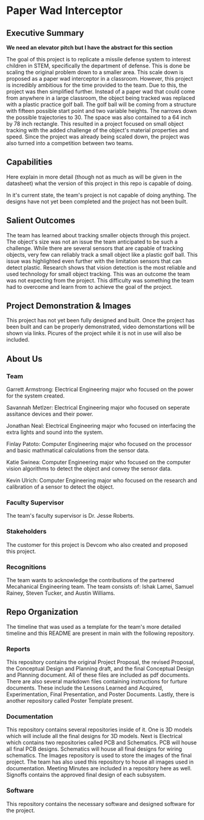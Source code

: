 # Paper Wad Interceptor

## Executive Summary

**We need an elevator pitch but I have the abstract for this section**

The goal of this project is to replicate a missile defense system to interest children in STEM, specifically the department of defense. This is done be
scaling the original problem down to a smaller area. This scale down is proposed as a paper wad interceptor in a classroom. However, this project is
incredibly ambitious for the time provided to the team. Due to this, the project was then simplified further. Instead of a paper wad that could come from
anywhere in a large classroom, the object being tracked was replaced with a plastic practice golf ball. The golf ball will be coming from a structure with
fifteen possible start point and two variable heights. The narrows down the possible trajectories to 30. The space was also contained to a 64 inch by 78
inch rectangle. This resulted in a project focused on small object tracking with the added challenge of the object's material properties and speed. Since
the project was already being scaled down, the project was also turned into a competition between two teams. 

## Capabilities

Here explain in more detail (though not as much as will be given in the datasheet) what the version of this project in this repo is capable of doing.

In it's current state, the team's project is not capable of doing anything. The designs have not yet been completed and the project has not been built. 

## Salient Outcomes

The team has learned about tracking smaller objects through this project. The object's size was not an issue the team anticipated to be such a challenge.
While there are several sensors that are capable of tracking objects, very few can reliably track a small object like a plastic golf ball. This issue was
highlighted even further with the limitation sensors that can detect plastic. Research shows that vision detection is the most reliable and used technology
for small object tracking. This was an outcome the team was not expecting from the project. This difficulty was something the team had to overcome and learn
from to achieve the goal of the project.

## Project Demonstration & Images

This project has not yet been fully designed and built. Once the project has been built and can be properly demonstrated, video demonstartions will be shown
via links. Picures of the project while it is not in use will also be included.

## About Us

### Team

Garrett Armstrong: Electrical Engineering major who focused on the power for the system created.

Savannah Metlzer: Electrical Engineering major who focused on seperate assitance devices and their power.

Jonathan Neal: Electrical Engineering major who focused on interfacing the extra lights and sound into the system.

Finlay Patoto: Computer Engineering major who focused on the processor and basic mathmatical calculations from the sensor data.

Katie Swinea: Computer Engineering major who focused on the computer vision algorithms to detect the object and convey the sensor data.

Kevin Ulrich: Computer Engineering major who focused on the research and calibration of a sensor to detect the object.

### Faculty Supervisor

The team's faculty supervisor is Dr. Jesse Roberts.

### Stakeholders

The customer for this project is Devcom who also created and proposed this project.

### Recognitions

The team wants to acknowledge the contributions of the partnered Mecahanical Engineering team. The team consists of: Ishak Lamei, Samuel Rainey, Steven
Tucker, and Austin Williams.

## Repo Organization

The timeline that was used as a template for the team's more detailed timeline and this README are present in main with the following repository.


### Reports

This repository contains the original Project Proposal, the revised Proposal, the Conceptual Design and Planning draft, and the final Conceptual Design and
Planning document. All of these files are included as pdf documents. There are also several markdown files containing instructions for furture documents. 
These include the Lessons Learned and Acquired, Experimentation, Final Presentation, and Poster Documents. Lastly, there is another repository called Poster
Template present.

### Documentation

This repository contains several repositories inside of it. One is 3D models which will include all the final designs for 3D models. Next is Electrical which
contains two repositories called PCB and Schematics. PCB will house all final PCB designs. Schematics will house all final designs for wiring schematics. The
Images repository is used to store the images of the final project. The team has also used this repository to house all images used in documentation. Meeting
Minutes are included in a repository here as well. Signoffs contains the approved final design of each subsystem. 

### Software

This repository contains the necessary software and designed software for the project. 
